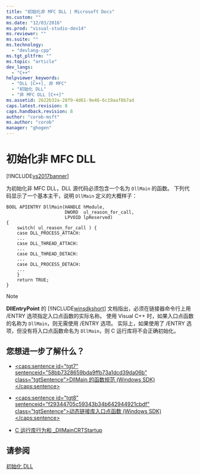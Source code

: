 ```yaml
---
title: "初始化非 MFC DLL | Microsoft Docs"
ms.custom: ""
ms.date: "12/03/2016"
ms.prod: "visual-studio-dev14"
ms.reviewer: ""
ms.suite: ""
ms.technology: 
  - "devlang-cpp"
ms.tgt_pltfrm: ""
ms.topic: "article"
dev_langs: 
  - "C++"
helpviewer_keywords: 
  - "DLL [C++], 非 MFC"
  - "初始化 DLL"
  - "非 MFC DLL [C++]"
ms.assetid: 2622b32a-28f9-4d61-9e46-6c19aaf8b7ad
caps.latest.revision: 8
caps.handback.revision: 8
author: "corob-msft"
ms.author: "corob"
manager: "ghogen"
---
```

# 初始化非 MFC DLL
[!INCLUDE[vs2017banner](../assembler/inline/includes/vs2017banner.md)]

为初始化非 MFC DLL，DLL 源代码必须包含一个名为 `DllMain` 的函数。  下列代码显示了一个基本主干，说明 `DllMain` 定义的大概样子：  
  
```  
BOOL APIENTRY DllMain(HANDLE hModule,   
                      DWORD  ul_reason_for_call,   
                      LPVOID lpReserved)  
{  
    switch( ul_reason_for_call ) {  
    case DLL_PROCESS_ATTACH:  
    ...  
    case DLL_THREAD_ATTACH:  
    ...  
    case DLL_THREAD_DETACH:  
    ...  
    case DLL_PROCESS_DETACH:  
    ...  
    }  
    return TRUE;  
}  
```  
  
> [!NOTE]
>  **DllEntryPoint** 的 [!INCLUDE[winsdkshort](../atl/reference/includes/winsdkshort_md.md)] 文档指出，必须在链接器命令行上用 \/ENTRY 选项指定入口点函数的实际名称。  使用 Visual C\+\+ 时，如果入口点函数的名称为 `DllMain`，则无需使用 \/ENTRY 选项。  实际上，如果使用了 \/ENTRY 选项，但没有将入口点函数命名为 `DllMain`，则 C 运行库将不会正确初始化。  
  
## 您想进一步了解什么？  
  
-   [\<caps:sentence id\="tgt7" sentenceid\="58bb7328659bda9ffb73a1dcd39da06b" class\="tgtSentence"\>DllMain 的函数规范 \(Windows SDK\)\<\/caps:sentence\>](http://msdn.microsoft.com/library/windows/desktop/ms682583)  
  
-   [\<caps:sentence id\="tgt8" sentenceid\="f29344705c59343b34b642944921cbdf" class\="tgtSentence"\>动态链接库入口点函数 \(Windows SDK\)\<\/caps:sentence\>](http://msdn.microsoft.com/library/windows/desktop/ms682596)  
  
-   [C 运行库行为和 \_DllMainCRTStartup](../build/run-time-library-behavior.md)  
  
## 请参阅  
 [初始化 DLL](../build/initializing-a-dll.md)